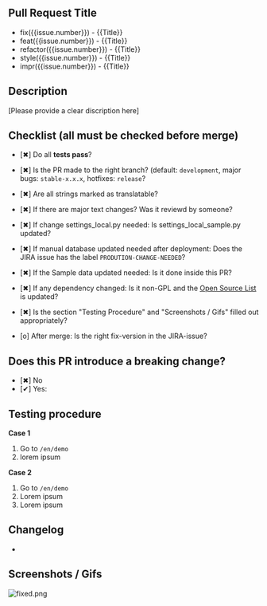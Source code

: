 ## Pull Request Title

* fix({{issue.number}}) - {{Title}}
* feat({{issue.number}}) - {{Title}}
* refactor({{issue.number}}) - {{Title}}
* style({{issue.number}}) - {{Title}}
* impr({{issue.number}}) - {{Title}}


## Description

[Please provide a clear discription here]

## Checklist (all must be checked before merge)

* [✖] Do all **tests pass**?
* [✖] Is the PR made to the right branch? (default: `development`, major bugs: `stable-x.x.x`, hotfixes: `release`?
* [✖] Are all strings marked as translatable?
* [✖] If there are major text changes? Was it reviewd by someone?
* [✖] If change settings_local.py needed: Is settings_local_sample.py updated?
* [✖] If manual database updated needed after deployment: Does the JIRA issue has the label `PRODUTION-CHANGE-NEEDED`?
* [✖] If the Sample data updated needed: Is it done inside this PR?
* [✖] If any dependency changed: Is it non-GPL and the [Open Source List](https://docs.google.com/spreadsheets/d/1xMg8pceRafEJ6tdrPcR_YNrTpkPf_Sk4OdpThzmWO5Q/) is updated?
* [✖] Is the section "Testing Procedure" and "Screenshots / Gifs" filled out appropriately?

* [o] After merge: Is the right fix-version in the JIRA-issue?


## Does this PR introduce a breaking change? ##

* [✖] No
* [✔] Yes:


## Testing procedure ##

**Case 1**

1. Go to `/en/demo`
2. lorem ipsum

**Case 2**

1. Go to `/en/demo`
2. Lorem ipsum
3. Lorem ipsum


## Changelog ##

*

## Screenshots / Gifs

![fixed.png](http://via.placeholder.com/325x150)
